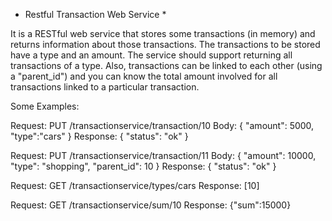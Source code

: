 * Restful Transaction Web Service *

It is a RESTful web service that stores some transactions (in memory) and returns information about those transactions. 
The transactions to be stored have a type and an amount. The service should support returning all transactions of a type. 
Also, transactions can be linked to each other (using a "parent_id") and you can know the total amount involved for all transactions 
linked to a particular transaction.

Some Examples:

Request: PUT /transactionservice/transaction/10 
Body: { "amount": 5000, "type":"cars" }
Response: { "status": "ok" }

Request: PUT /transactionservice/transaction/11
Body: { "amount": 10000, "type": "shopping", "parent_id": 10 }
Response: { "status": "ok" }

Request: GET /transactionservice/types/cars
Response: [10]

Request: GET /transactionservice/sum/10
Response: {"sum":15000}
